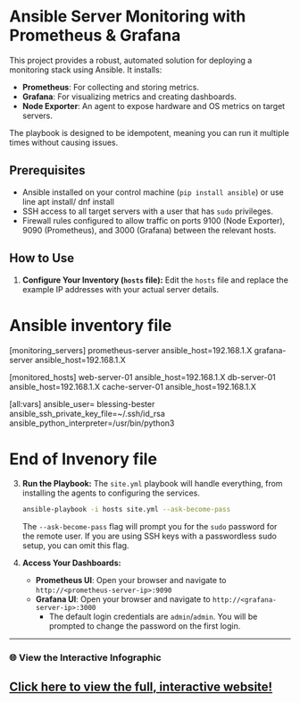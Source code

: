 # Ansible Server Monitoring with Prometheus & Grafana

This project provides a robust, automated solution for deploying a monitoring stack using Ansible. It installs:

* **Prometheus**: For collecting and storing metrics.
* **Grafana**: For visualizing metrics and creating dashboards.
* **Node Exporter**: An agent to expose hardware and OS metrics on target servers.

The playbook is designed to be idempotent, meaning you can run it multiple times without causing issues.

## Prerequisites

* Ansible installed on your control machine (`pip install ansible`) or use line apt install/ dnf install
* SSH access to all target servers with a user that has `sudo` privileges.
* Firewall rules configured to allow traffic on ports 9100 (Node Exporter), 9090 (Prometheus), and 3000 (Grafana) between the relevant hosts.

## How to Use

1. **Configure Your Inventory (`hosts` file):**
    Edit the `hosts` file and replace the example IP addresses with your actual server details.

# Ansible inventory file
[monitoring_servers]
prometheus-server   ansible_host=192.168.1.X
grafana-server      ansible_host=192.168.1.X


[monitored_hosts]
web-server-01       ansible_host=192.168.1.X
db-server-01        ansible_host=192.168.1.X
cache-server-01     ansible_host=192.168.1.X

[all:vars]
ansible_user= blessing-bester
ansible_ssh_private_key_file=~/.ssh/id_rsa
ansible_python_interpreter=/usr/bin/python3

# End of Invenory file

3.  **Run the Playbook:**
    The `site.yml` playbook will handle everything, from installing the agents to configuring the services.

    ```bash
    ansible-playbook -i hosts site.yml --ask-become-pass
    ```

    The `--ask-become-pass` flag will prompt you for the `sudo` password for the remote user. If you are using SSH keys with a passwordless sudo setup, you can omit this flag.

4.  **Access Your Dashboards:**
    * **Prometheus UI**: Open your browser and navigate to `http://<prometheus-server-ip>:9090`
    * **Grafana UI**: Open your browser and navigate to `http://<grafana-server-ip>:3000`
        * The default login credentials are `admin`/`admin`. You will be prompted to change the password on the first login.

---
### 🌐 View the Interactive Infographic

[Click here to view the full, interactive website!](https://ansible-monitoring-readme.netlify.app/)
---
